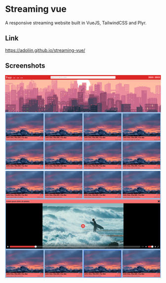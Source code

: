 # Streaming vue
A responsive streaming website built in VueJS, TailwindCSS and Plyr.

## Link
https://adoliin.github.io/streaming-vue/

## Screenshots
![screenshot-1](/screenshots/screenshot1.png)
![screenshot-2](/screenshots/screenshot2.png)
